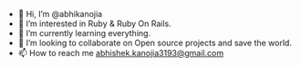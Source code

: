 - 👋 Hi, I’m @abhikanojia
- 👀 I’m interested in Ruby & Ruby On Rails.
- 🌱 I’m currently learning everything.
- 💞️ I’m looking to collaborate on Open source projects and save the world.
- 📫 How to reach me abhishek.kanojia3193@gmail.com

<!---
abhikanojia/abhikanojia is a ✨ special ✨ repository because its `README.md` (this file) appears on your GitHub profile.
You can click the Preview link to take a look at your changes.
--->

